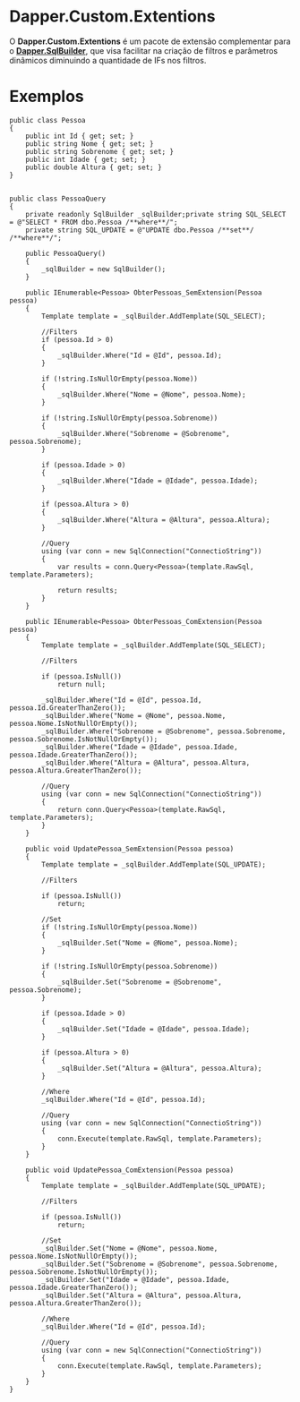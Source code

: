 # Dapper.Custom.Extentions



O **Dapper.Custom.Extentions** é um pacote de extensão complementar para o [**Dapper.SqlBuilder**](https://www.nuget.org/packages/Dapper.SqlBuilder/), que visa facilitar na criação de filtros e parâmetros dinâmicos diminuindo a quantidade de IFs nos filtros.


# Exemplos

    public class Pessoa
    {
        public int Id { get; set; }
        public string Nome { get; set; }
        public string Sobrenome { get; set; }
        public int Idade { get; set; }
        public double Altura { get; set; }
    }


    public class PessoaQuery
    {
        private readonly SqlBuilder _sqlBuilder;private string SQL_SELECT = @"SELECT * FROM dbo.Pessoa /**where**/";
        private string SQL_UPDATE = @"UPDATE dbo.Pessoa /**set**/ /**where**/";

        public PessoaQuery()
        {
            _sqlBuilder = new SqlBuilder();
        }

        public IEnumerable<Pessoa> ObterPessoas_SemExtension(Pessoa pessoa)
        {
            Template template = _sqlBuilder.AddTemplate(SQL_SELECT);

            //Filters
            if (pessoa.Id > 0)
            {
                _sqlBuilder.Where("Id = @Id", pessoa.Id);
            }

            if (!string.IsNullOrEmpty(pessoa.Nome))
            {
                _sqlBuilder.Where("Nome = @Nome", pessoa.Nome);
            }

            if (!string.IsNullOrEmpty(pessoa.Sobrenome))
            {
                _sqlBuilder.Where("Sobrenome = @Sobrenome", pessoa.Sobrenome);
            }

            if (pessoa.Idade > 0)
            {
                _sqlBuilder.Where("Idade = @Idade", pessoa.Idade);
            }

            if (pessoa.Altura > 0)
            {
                _sqlBuilder.Where("Altura = @Altura", pessoa.Altura);
            }

            //Query
            using (var conn = new SqlConnection("ConnectioString"))
            {
                var results = conn.Query<Pessoa>(template.RawSql, template.Parameters);

                return results;
            }
        }

        public IEnumerable<Pessoa> ObterPessoas_ComExtension(Pessoa pessoa)
        {
            Template template = _sqlBuilder.AddTemplate(SQL_SELECT);

            //Filters

            if (pessoa.IsNull())
                return null;

            _sqlBuilder.Where("Id = @Id", pessoa.Id, pessoa.Id.GreaterThanZero());
            _sqlBuilder.Where("Nome = @Nome", pessoa.Nome, pessoa.Nome.IsNotNullOrEmpty());
            _sqlBuilder.Where("Sobrenome = @Sobrenome", pessoa.Sobrenome, pessoa.Sobrenome.IsNotNullOrEmpty());
            _sqlBuilder.Where("Idade = @Idade", pessoa.Idade, pessoa.Idade.GreaterThanZero());
            _sqlBuilder.Where("Altura = @Altura", pessoa.Altura, pessoa.Altura.GreaterThanZero());

            //Query
            using (var conn = new SqlConnection("ConnectioString"))
            {
                return conn.Query<Pessoa>(template.RawSql, template.Parameters);
            }
        }

        public void UpdatePessoa_SemExtension(Pessoa pessoa)
        {
            Template template = _sqlBuilder.AddTemplate(SQL_UPDATE);

            //Filters

            if (pessoa.IsNull())
                return;

            //Set           
            if (!string.IsNullOrEmpty(pessoa.Nome))
            {
                _sqlBuilder.Set("Nome = @Nome", pessoa.Nome);
            }

            if (!string.IsNullOrEmpty(pessoa.Sobrenome))
            {
                _sqlBuilder.Set("Sobrenome = @Sobrenome", pessoa.Sobrenome);
            }

            if (pessoa.Idade > 0)
            {
                _sqlBuilder.Set("Idade = @Idade", pessoa.Idade);
            }

            if (pessoa.Altura > 0)
            {
                _sqlBuilder.Set("Altura = @Altura", pessoa.Altura);
            }

            //Where
            _sqlBuilder.Where("Id = @Id", pessoa.Id);

            //Query
            using (var conn = new SqlConnection("ConnectioString"))
            {
                conn.Execute(template.RawSql, template.Parameters);
            }
        }

        public void UpdatePessoa_ComExtension(Pessoa pessoa)
        {
            Template template = _sqlBuilder.AddTemplate(SQL_UPDATE);

            //Filters

            if (pessoa.IsNull())
                return;

            //Set
            _sqlBuilder.Set("Nome = @Nome", pessoa.Nome, pessoa.Nome.IsNotNullOrEmpty());
            _sqlBuilder.Set("Sobrenome = @Sobrenome", pessoa.Sobrenome, pessoa.Sobrenome.IsNotNullOrEmpty());
            _sqlBuilder.Set("Idade = @Idade", pessoa.Idade, pessoa.Idade.GreaterThanZero());
            _sqlBuilder.Set("Altura = @Altura", pessoa.Altura, pessoa.Altura.GreaterThanZero());

            //Where
            _sqlBuilder.Where("Id = @Id", pessoa.Id);

            //Query
            using (var conn = new SqlConnection("ConnectioString"))
            {
                conn.Execute(template.RawSql, template.Parameters);
            }
        }
    }


